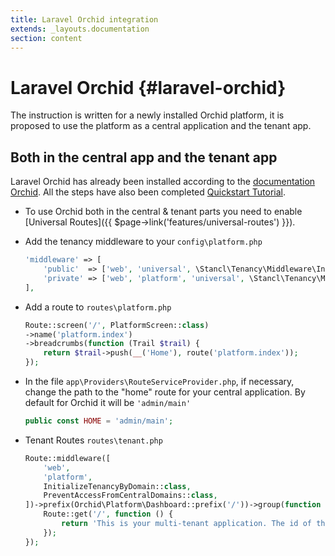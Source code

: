 ```yaml
---
title: Laravel Orchid integration
extends: _layouts.documentation
section: content
---
```


# Laravel Orchid {#laravel-orchid}

The instruction is written for a newly installed Orchid platform, it is proposed to use the platform as a central application and the tenant app.

## Both in the central app and the tenant app

Laravel Orchid has already been installed according to the [documentation Orchid](https://orchid.software/en/docs/installation/). All the steps have also been completed [Quickstart Tutorial](/docs/v3/quickstart).

- To use Orchid both in the central & tenant parts you need to enable [Universal Routes]({{ $page->link('features/universal-routes') }}).
- Add the tenancy middleware to your `config\platform.php`

    ```php
    'middleware' => [
        'public'  => ['web', 'universal', \Stancl\Tenancy\Middleware\InitializeTenancyByDomain::class],
        'private' => ['web', 'platform', 'universal', \Stancl\Tenancy\Middleware\InitializeTenancyByDomain::class],
    ],
    ```

- Add a route to `routes\platform.php`

    ```php
    Route::screen('/', PlatformScreen::class)
    ->name('platform.index')
    ->breadcrumbs(function (Trail $trail) {
        return $trail->push(__('Home'), route('platform.index'));
    });
    ```

- In the file `app\Providers\RouteServiceProvider.php`, if necessary, change the path to the "home" route for your central application. By default for Orchid it will be `'admin/main'`

    ```php
    public const HOME = 'admin/main';
    ```

- Tenant Routes `routes\tenant.php`

    ```php
    Route::middleware([
        'web',
        'platform',
        InitializeTenancyByDomain::class,
        PreventAccessFromCentralDomains::class,
    ])->prefix(Orchid\Platform\Dashboard::prefix('/'))->group(function () {
        Route::get('/', function () {
            return 'This is your multi-tenant application. The id of the current tenant is ' . tenant('id');
        });
    });
    ```
